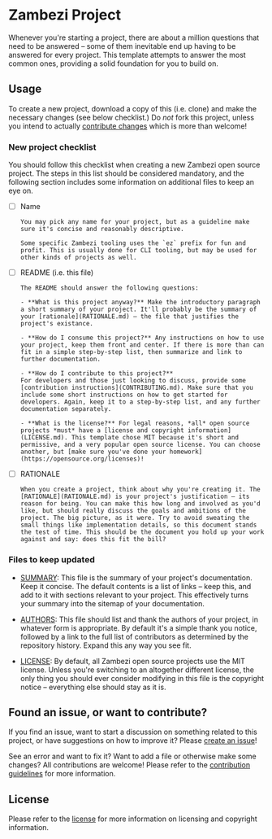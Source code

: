 Zambezi Project
===============

Whenever you're starting a project, there are about a million questions that need to be answered – some of them inevitable end up having to be answered for every project. This template attempts to answer the most common ones, providing a solid foundation for you to build on.

Usage
-----

To create a new project, download a copy of this (i.e. clone) and make the necessary changes (see below checklist.) Do *not* fork this project, unless you intend to actually [contribute changes](CONTRIBUTING.md) which is more than welcome!

### New project checklist

You should follow this checklist when creating a new Zambezi open source project. The steps in this list should be considered mandatory, and the following section includes some information on additional files to keep an eye on.

- [ ] Name

      You may pick any name for your project, but as a guideline make sure it's concise and reasonably descriptive.

      Some specific Zambezi tooling uses the `ez` prefix for fun and profit. This is usually done for CLI tooling, but may be used for other kinds of projects as well.

- [ ] README (i.e. this file)

      The README should answer the following questions:

      - **What is this project anyway?** Make the introductory paragraph a short summary of your project. It'll probably be the summary of your [rationale](RATIONALE.md) – the file that justifies the project's existance.

      - **How do I consume this project?** Any instructions on how to use your project, keep them front and center. If there is more than can fit in a simple step-by-step list, then summarize and link to further documentation.

      - **How do I contribute to this project?**
      For developers and those just looking to discuss, provide some [contribution instructions](CONTRIBUTING.md). Make sure that you include some short instructions on how to get started for developers. Again, keep it to a step-by-step list, and any further documentation separately.

      - **What is the license?** For legal reasons, *all* open source projects *must* have a [license and copyright information](LICENSE.md). This template chose MIT because it's short and permissive, and a very popular open source license. You can choose another, but [make sure you've done your homework](https://opensource.org/licenses)!

- [ ] RATIONALE
      
      When you create a project, think about why you're creating it. The [RATIONALE](RATIONALE.md) is your project's justification – its reason for being. You can make this how long and involved as you'd like, but should really discuss the goals and ambitions of the project. The big picture, as it were. Try to avoid sweating the small things like implementation details, so this document stands the test of time. This should be the document you hold up your work against and say: does this fit the bill?

### Files to keep updated

- [SUMMARY](SUMMARY.md): This file is the summary of your project's documentation. Keep it concise. The default contents is a list of links – keep this, and add to it with sections relevant to your project. This effectively turns your summary into the sitemap of your documentation.

- [AUTHORS](AUTHORS.md): This file should list and thank the authors of your project, in whatever form is appropriate. By default it's a simple thank you notice, followed by a link to the full list of contributors as determined by the repository history. Expand this any way you see fit.

- [LICENSE](LICENSE.md): By default, all Zambezi open source projects use the MIT license. Unless you're switching to an altogether different license, the only thing you should ever consider modifying in this file is the copyright notice – everything else should stay as it is.

Found an issue, or want to contribute?
--------------------------------------

If you find an issue, want to start a discussion on something related to this project, or have suggestions on how to improve it? Please [create an issue](//github.com/zambezi/project/issues/new)!

See an error and want to fix it? Want to add a file or otherwise make some changes? All contributions are welcome! Please refer to the [contribution guidelines](CONTRIBUTING.md) for more information.

License
-------

Please refer to the [license](LICENSE.md) for more information on licensing and copyright information.